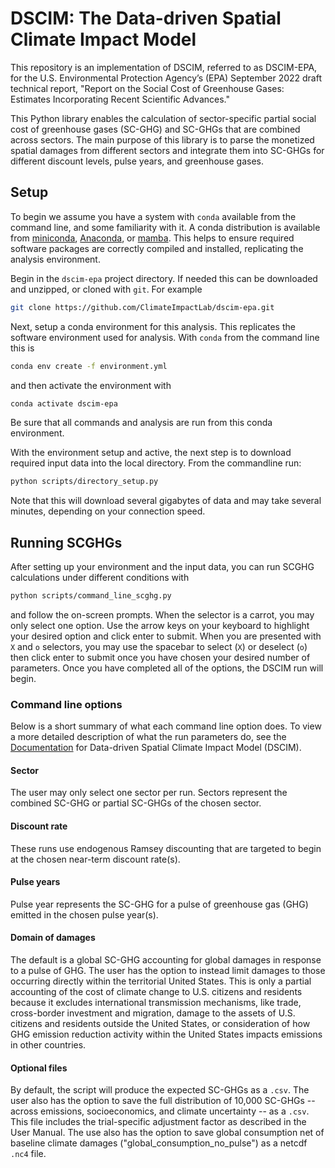# DSCIM: The Data-driven Spatial Climate Impact Model

This repository is an implementation of DSCIM, referred to as DSCIM-EPA, for the U.S. Environmental Protection Agency’s (EPA) September 2022 draft technical report, "Report on the Social Cost of Greenhouse Gases: Estimates Incorporating Recent Scientific Advances."

This Python library enables the calculation of sector-specific partial social cost of greenhouse gases (SC-GHG) and SC-GHGs that are combined across sectors. The main purpose of this
library is to parse the monetized spatial damages from different sectors and integrate them into SC-GHGs for different discount levels, pulse years, and greenhouse gases. 

## Setup

To begin we assume you have a system with `conda` available from the command line, and some familiarity with it. A conda distribution is available from [miniconda](https://docs.conda.io/en/latest/miniconda.html), [Anaconda](https://www.anaconda.com/), or [mamba](https://mamba.readthedocs.io/en/latest/). This helps to ensure required software packages are correctly compiled and installed, replicating the analysis environment.

Begin in the `dscim-epa` project directory. If needed this can be downloaded and unzipped, or cloned with `git`. For example

```bash
git clone https://github.com/ClimateImpactLab/dscim-epa.git
```

Next, setup a conda environment for this analysis. This replicates the software environment used for analysis. With `conda` from the command line this is

```bash
conda env create -f environment.yml
```

and then activate the environment with

```bash
conda activate dscim-epa
```

Be sure that all commands and analysis are run from this conda environment.

With the environment setup and active, the next step is to download required input data into the local directory. From the commandline run:

```bash
python scripts/directory_setup.py
```

Note that this will download several gigabytes of data and may take several minutes, depending on your connection speed.

## Running SCGHGs

After setting up your environment and the input data, you can run SCGHG calculations under different conditions with

```bash
python scripts/command_line_scghg.py
```

and follow the on-screen prompts. When the selector is a carrot, you may only select one option. Use the arrow keys on your keyboard to highlight your desired option and click enter to submit. When you are presented with `X` and `o` selectors, you may use the spacebar to select (`X`) or deselect (`o`) then click enter to submit once you have chosen your desired number of parameters. Once you have completed all of the options, the DSCIM run will begin.

### Command line options

Below is a short summary of what each command line option does. To view a more detailed description of what the run parameters do, see the [Documentation](https://impactlab.org/research/dscim-user-manual-version-092022-epa) for Data-driven Spatial Climate Impact Model (DSCIM). 

#### Sector

The user may only select one sector per run. Sectors represent the combined SC-GHG or partial SC-GHGs of the chosen sector.

#### Discount rate

These runs use endogenous Ramsey discounting that are targeted to begin at the chosen near-term discount rate(s). 

#### Pulse years

Pulse year represents the SC-GHG for a pulse of greenhouse gas (GHG) emitted in the chosen pulse year(s). 

#### Domain of damages

The default is a global SC-GHG accounting for global damages in response to a pulse of GHG. The user has the option to instead limit damages to those occurring directly within the territorial United States. This is only a partial accounting of the cost of climate change to U.S. citizens and residents because it excludes international transmission mechanisms, like trade, cross-border investment and migration, damage to the assets of U.S. citizens and residents outside the United States, or consideration of how GHG emission reduction activity within the United States impacts emissions in other countries.

#### Optional files

By default, the script will produce the expected SC-GHGs as a `.csv`. The user also has the option to save the full distribution of 10,000 SC-GHGs -- across emissions, socioeconomics, and climate uncertainty -- as a `.csv`. This file includes the trial-specific adjustment factor as described in the User Manual. The use also has the option to save global consumption net of baseline climate damages ("global_consumption_no_pulse") as a netcdf `.nc4` file.


